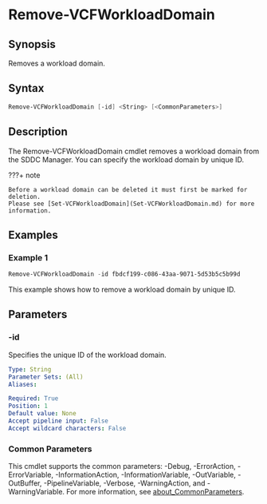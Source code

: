 # Remove-VCFWorkloadDomain

## Synopsis

Removes a workload domain.

## Syntax

```powershell
Remove-VCFWorkloadDomain [-id] <String> [<CommonParameters>]
```

## Description

The Remove-VCFWorkloadDomain cmdlet removes a workload domain from the SDDC Manager. You can specify the workload domain by unique ID.

???+ note

    Before a workload domain can be deleted it must first be marked for deletion.
    Please see [Set-VCFWorkloadDomain](Set-VCFWorkloadDomain.md) for more information.

## Examples

### Example 1

```powershell
Remove-VCFWorkloadDomain -id fbdcf199-c086-43aa-9071-5d53b5c5b99d
```

This example shows how to remove a workload domain by unique ID.

## Parameters

### -id

Specifies the unique ID of the workload domain.

```yaml
Type: String
Parameter Sets: (All)
Aliases:

Required: True
Position: 1
Default value: None
Accept pipeline input: False
Accept wildcard characters: False
```

### Common Parameters

This cmdlet supports the common parameters: -Debug, -ErrorAction, -ErrorVariable, -InformationAction, -InformationVariable, -OutVariable, -OutBuffer, -PipelineVariable, -Verbose, -WarningAction, and -WarningVariable. For more information, see [about_CommonParameters](http://go.microsoft.com/fwlink/?LinkID=113216).
